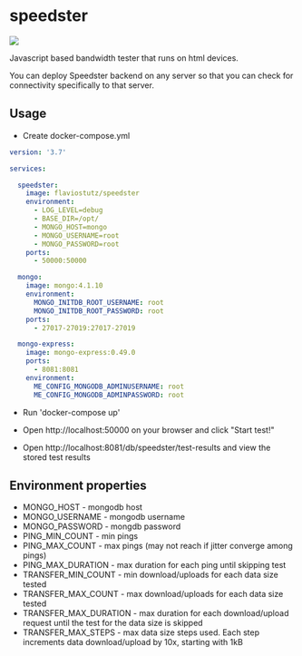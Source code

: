 # speedster

[<img src="https://img.shields.io/docker/automated/flaviostutz/speedster"/>](https://hub.docker.com/r/flaviostutz/speedster)

Javascript based bandwidth tester that runs on html devices.

You can deploy Speedster backend on any server so that you can check for connectivity specifically to that server.

## Usage

* Create docker-compose.yml

```yml
version: '3.7'

services:

  speedster:
    image: flaviostutz/speedster
    environment:
      - LOG_LEVEL=debug
      - BASE_DIR=/opt/
      - MONGO_HOST=mongo
      - MONGO_USERNAME=root
      - MONGO_PASSWORD=root
    ports:
      - 50000:50000

  mongo:
    image: mongo:4.1.10
    environment:
      MONGO_INITDB_ROOT_USERNAME: root
      MONGO_INITDB_ROOT_PASSWORD: root
    ports:
      - 27017-27019:27017-27019

  mongo-express:
    image: mongo-express:0.49.0
    ports:
      - 8081:8081
    environment:
      ME_CONFIG_MONGODB_ADMINUSERNAME: root
      ME_CONFIG_MONGODB_ADMINPASSWORD: root

```

* Run 'docker-compose up'

* Open http://localhost:50000 on your browser and click "Start test!"

* Open http://localhost:8081/db/speedster/test-results and view the stored test results


## Environment properties

* MONGO_HOST - mongodb host
* MONGO_USERNAME - mongodb username
* MONGO_PASSWORD - mongdb password
* PING_MIN_COUNT - min pings
* PING_MAX_COUNT - max pings (may not reach if jitter converge among pings)
* PING_MAX_DURATION - max duration for each ping until skipping test
* TRANSFER_MIN_COUNT - min download/uploads for each data size tested
* TRANSFER_MAX_COUNT - max download/uploads for each data size tested
* TRANSFER_MAX_DURATION - max duration for each download/upload request until the test for the data size is skipped
* TRANSFER_MAX_STEPS - max data size steps used. Each step increments data download/upload by 10x, starting with 1kB

